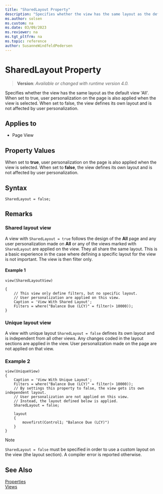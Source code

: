 ```yaml
---
title: "SharedLayout Property"
description: "Specifies whether the view has the same layout as the default view 'All'."
ms.author: solsen
ms.custom: na
ms.date: 03/09/2023
ms.reviewer: na
ms.tgt_pltfrm: na
ms.topic: reference
author: SusanneWindfeldPedersen
---
```

[//]: # (START>DO_NOT_EDIT)
[//]: # (IMPORTANT:Do not edit any of the content between here and the END>DO_NOT_EDIT.)
[//]: # (Any modifications should be made in the .xml files in the ModernDev repo.)
# SharedLayout Property
> **Version**: _Available or changed with runtime version 4.0._

Specifies whether the view has the same layout as the default view 'All'.
When set to true, user personalization on the page is also applied when the view is selected.
When set to false, the view defines its own layout and is not affected by user personalization.

## Applies to
-   Page View

[//]: # (IMPORTANT: END>DO_NOT_EDIT)


## Property Values  

When set to **true**, user personalization on the page is also applied when the view is selected. When set to **false**, the view defines its own layout and is not affected by user personalization.


## Syntax

```AL
SharedLayout = false;
``` 
  
## Remarks  

### Shared layout view

A view with `SharedLayout = true` follows the design of the **All** page and any user personalization made on **All** or any of the views marked with `SharedLayout` are applied on the view. They all share the same layout. This is a basic experience in the case where defining a specific layout for the view is not important. The view is then filter only. 

#### Example 1

```AL
view(SharedLayoutView) 

{ 
    // This view only define filters, but no specific layout. 
    // User personalization are applied on this view. 
    Caption = 'View With Shared Layout'; 
    Filters = where("Balance Due (LCY)" = filter(> 10000)); 
} 
```

### Unique layout view

A view with unique layout `SharedLayout = false` defines its own layout and is independent from all other views. Any changes coded in the layout sections are applied in the view. User personalization made on the page are not applied on that view.

### Example 2

```AL
view(UniqueView)
{
    Caption = 'View With Unique Layout';
    Filters = where("Balance Due (LCY)" = filter(> 10000));
    // By settings this property to false, the view gets its own independent layout.
    // User personalization are not applied on this view.
    // Instead, the layout defined below is applied.
    SharedLayout = false;
    
    layout
    {
        movefirst(Control1; "Balance Due (LCY)")
    }
}
```

> [!NOTE]  
> `SharedLayout = false` must be specified in order to use a custom layout on the view (the layout section). A compiler error is reported otherwise.

## See Also

[Properties](devenv-properties.md)  
[Views](../devenv-views.md)
